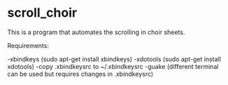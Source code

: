# scroll_choir

This is a program that automates the scrolling in choir sheets.

Requirements:

-xbindkeys (sudo apt-get install xbindkeys)
-xdotools (sudo apt-get install xdotools)
-copy .xbindkeysrc to ~/.xbindkeysrc
-guake (different terminal can be used but requires changes in .xbindkeysrc)
